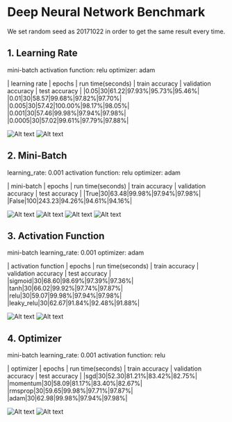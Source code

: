 # Deep Neural Network Benchmark #

We set random seed as 20171022 in order to get the same result every time.

## 1. Learning Rate ##

mini-batch
activation function: relu
optimizer: adam

| learning rate | epochs | run time(seconds) | train accuracy | validation accuracy | test accuracy |
|0.05|30|61.22|97.93%|95.73%|95.46%|
|0.01|30|58.57|99.68%|97.82%|97.70%|
|0.005|30|57.42|100.00%|98.17%|98.05%|
|0.001|30|57.46|99.98%|97.94%|97.98%|
|0.0005|30|57.02|99.61%|97.79%|97.88%|

![Alt text](/img/learning_rate/cost.png)
![Alt text](/img/learning_rate/accuracy.png)

## 2. Mini-Batch ##

learning_rate: 0.001
activation function: relu
optimizer: adam

| mini-batch | epochs | run time(seconds) | train accuracy | validation accuracy | test accuracy |
|True|30|63.48|99.98%|97.94%|97.98%|
|False|100|243.23|94.26%|94.61%|94.16%|

![Alt text](/img/mini_batch_True/cost.png)
![Alt text](/img/mini_batch_False/cost.png)
![Alt text](/img/mini_batch_True/accuracy.png)
![Alt text](/img/mini_batch_False/accuracy.png)

## 3. Activation Function ##

mini-batch
learning_rate: 0.001
optimizer: adam

| activation function | epochs | run time(seconds) | train accuracy | validation accuracy | test accuracy |
|sigmoid|30|68.60|98.69%|97.39%|97.36%|
|tanh|30|66.02|99.92%|97.74%|97.87%|
|relu|30|59.07|99.98%|97.94%|97.98%|
|leaky_relu|30|62.67|91.84%|92.48%|91.88%|

![Alt text](/img/optimizer/cost.png)
![Alt text](/img/optimizer/accuracy.png)

## 4. Optimizer ##

mini-batch
learning_rate: 0.001
activation function: relu

| optimizer | epochs | run time(seconds) | train accuracy | validation accuracy | test accuracy |
|sgd|30|52.30|81.21%|83.42%|82.75%|
|momentum|30|58.09|81.17%|83.40%|82.67%|
|rmsprop|30|59.65|99.98%|97.71%|97.87%|
|adam|30|62.98|99.98%|97.94%|97.98%|

![Alt text](/img/optimizer/cost.png)
![Alt text](/img/optimizer/accuracy.png)
